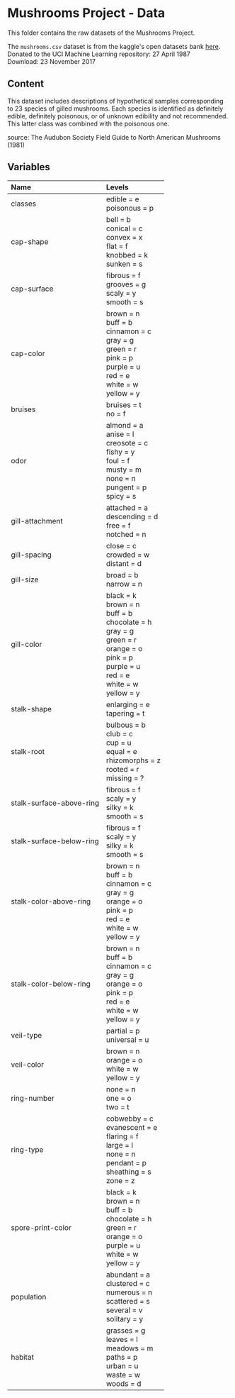 # Mushrooms Project - Data
This folder contains the raw datasets of the Mushrooms Project.

The `mushrooms.csv` dataset is from the kaggle's open datasets bank [here](https://www.kaggle.com/uciml/mushroom-classification).   
Donated to the UCI Machine Learning repository: 27 April 1987   
Download: 23 November 2017

## Content

This dataset includes descriptions of hypothetical samples corresponding to 23 species of gilled mushrooms. Each species is identified as definitely edible, definitely poisonous, or of unknown edibility and not recommended. This latter class was combined with the poisonous one.   

source: The Audubon Society Field Guide to North American Mushrooms (1981)

## Variables

|  Name                      |  Levels                                                                                    |
|:---------------------------|:-------------------------------------------------------------------------------------------|
|  classes                   |  edible = e <br> poisonous = p                                                             |
|  cap-shape                 |  bell = b <br> conical = c <br> convex = x <br> flat = f <br> knobbed = k <br> sunken = s  |
|  cap-surface               |  fibrous = f <br> grooves = g <br> scaly = y <br> smooth = s                               |
|  cap-color                 |  brown = n <br> buff = b <br> cinnamon = c <br> gray = g <br> green = r <br> pink = p <br> purple = u <br> red = e <br> white = w <br> yellow = y                                                                           |
|  bruises                   |  bruises = t <br> no = f                                                                   |
|  odor                      |  almond = a <br> anise = l <br> creosote = c <br> fishy = y <br> foul = f <br> musty = m <br>  none = n <br> pungent = p <br> spicy = s                                                                                  |
|  gill-attachment           |  attached = a <br> descending = d <br> free = f <br> notched = n                           |
|  gill-spacing              |  close = c <br> crowded = w <br> distant = d                                               |
|  gill-size                 |  broad = b <br> narrow = n                                                                 |
|  gill-color                |  black = k <br> brown = n <br> buff = b <br> chocolate = h <br> gray = g <br>  green = r <br> orange = o <br> pink = p <br> purple = u <br> red = e <br> white = w <br> yellow = y                                      |
|  stalk-shape               |  enlarging = e <br> tapering = t                                                           |
|  stalk-root                |  bulbous = b <br> club = c <br> cup = u <br> equal = e <br> rhizomorphs = z <br> rooted = r <br> missing = ?                                                                                                               |
|  stalk-surface-above-ring  |  fibrous = f <br> scaly = y <br> silky = k <br> smooth = s                                 |
|  stalk-surface-below-ring  |  fibrous = f <br> scaly = y <br> silky = k <br> smooth = s                                 |
|  stalk-color-above-ring    |  brown = n <br> buff = b <br> cinnamon = c <br> gray = g <br> orange = o <br> pink = p <br> red = e <br> white = w <br> yellow = y                                                                                          |
|  stalk-color-below-ring    |  brown = n <br> buff = b <br> cinnamon = c <br> gray = g <br> orange = o <br> pink = p <br> red = e <br> white = w <br> yellow = y                                                                                          |
|  veil-type                 |  partial = p <br> universal = u                                                            |
|  veil-color                |  brown = n <br> orange = o <br> white = w <br> yellow = y                                  |
|  ring-number               |  none = n <br> one = o <br> two = t                                                        |
|  ring-type                 |  cobwebby = c <br> evanescent = e <br> flaring = f <br> large = l <br> none = n <br> pendant = p <br> sheathing = s <br> zone = z                                                                                          |
|  spore-print-color         |  black = k <br> brown = n <br> buff = b <br> chocolate = h <br> green = r <br> orange = o <br> purple = u <br> white = w <br> yellow = y                                                                                 |
|  population                |  abundant = a <br> clustered = c <br> numerous = n <br> scattered = s <br> several = v <br> solitary = y                                                                                                              |
|  habitat                   |  grasses = g <br> leaves = l <br> meadows = m <br> paths = p <br> urban = u <br> waste = w <br> woods = d                                                                                                                 |

